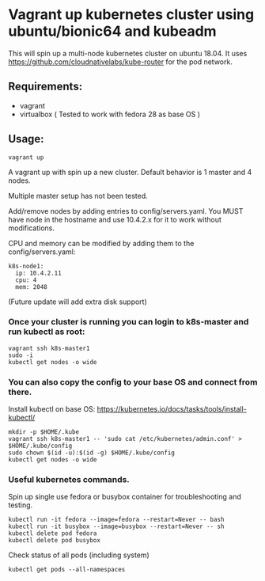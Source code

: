 # Vagrant up kubernetes cluster using ubuntu/bionic64 and kubeadm
This will spin up a multi-node kubernetes cluster on ubuntu 18.04.
It uses https://github.com/cloudnativelabs/kube-router for the pod network.

## Requirements:
- vagrant
- virtualbox
( Tested to work with fedora 28 as base OS )

## Usage:
```
vagrant up
```
A vagrant up with spin up a new cluster. Default behavior is 1 master and 4 nodes.

Multiple master setup has not been tested.

Add/remove nodes by adding entries to config/servers.yaml. You MUST have node in the hostname and use 10.4.2.x for it to work without modifications.

CPU and memory can be modified by adding them to the config/servers.yaml:
```
k8s-node1:
  ip: 10.4.2.11
  cpu: 4
  mem: 2048
``` 
(Future update will add extra disk support)

### Once your cluster is running you can login to k8s-master and run kubectl as root:
```
vagrant ssh k8s-master1
sudo -i
kubectl get nodes -o wide
```

### You can also copy the config to your base OS and connect from there.
Install kubectl on base OS: https://kubernetes.io/docs/tasks/tools/install-kubectl/
```
mkdir -p $HOME/.kube
vagrant ssh k8s-master1 -- 'sudo cat /etc/kubernetes/admin.conf' > $HOME/.kube/config
sudo chown $(id -u):$(id -g) $HOME/.kube/config
kubectl get nodes -o wide
```

### Useful kubernetes commands.
Spin up single use fedora or busybox container for troubleshooting and testing.
```
kubectl run -it fedora --image=fedora --restart=Never -- bash
kubectl run -it busybox --image=busybox --restart=Never -- sh
kubectl delete pod fedora
kubectl delete pod busybox
``` 
Check status of all pods (including system)
```
kubectl get pods --all-namespaces
```

